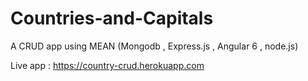 # Countries-and-Capitals
A CRUD app using MEAN (Mongodb , Express.js , Angular 6 , node.js)

Live app : https://country-crud.herokuapp.com
